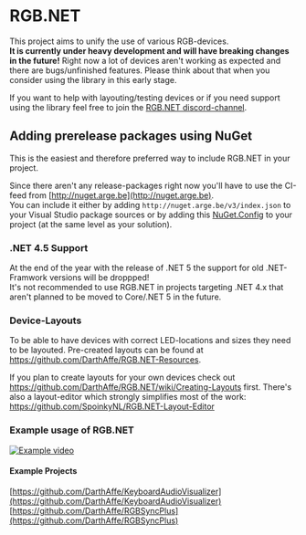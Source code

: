 # RGB.NET

This project aims to unify the use of various RGB-devices.   
**It is currently under heavy development and will have breaking changes in the future!** Right now a lot of devices aren't working as expected and there are bugs/unfinished features. Please think about that when you consider using the library in this early stage.    
   
If you want to help with layouting/testing devices or if you need support using the library feel free to join the [RGB.NET discord-channel](https://discord.gg/9kytURv).


## Adding prerelease packages using NuGet ##
This is the easiest and therefore preferred way to include RGB.NET in your project.  

Since there aren't any release-packages right now you'll have to use the CI-feed from [http://nuget.arge.be](http://nuget.arge.be).   
You can include it either by adding ```http://nuget.arge.be/v3/index.json``` to your Visual Studio package sources or by adding this [NuGet.Config](https://github.com/DarthAffe/RGB.NET/tree/master/Documentation/NuGet.Config) to your project (at the same level as your solution). 

### .NET 4.5 Support ###
At the end of the year with the release of .NET 5 the support for old .NET-Framwork versions will be droppped!   
It's not recommended to use RGB.NET in projects targeting .NET 4.x that aren't planned to be moved to Core/.NET 5 in the future.


### Device-Layouts
To be able to have devices with correct LED-locations and sizes they need to be layouted. Pre-created layouts can be found at https://github.com/DarthAffe/RGB.NET-Resources.   

If you plan to create layouts for your own devices check out https://github.com/DarthAffe/RGB.NET/wiki/Creating-Layouts first. There's also a layout-editor which strongly simplifies most of the work: https://github.com/SpoinkyNL/RGB.NET-Layout-Editor

### Example usage of RGB.NET
[![Example video](https://img.youtube.com/vi/JLRa0Wv4qso/0.jpg)](http://www.youtube.com/watch?v=JLRa0Wv4qso)

#### Example Projects
[https://github.com/DarthAffe/KeyboardAudioVisualizer](https://github.com/DarthAffe/KeyboardAudioVisualizer)   
[https://github.com/DarthAffe/RGBSyncPlus](https://github.com/DarthAffe/RGBSyncPlus)
